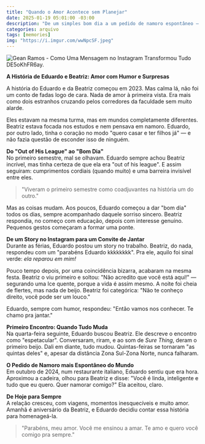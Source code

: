 ```yaml
---
title: "Quando o Amor Acontece sem Planejar"
date: 2025-01-19 05:01:00 -03:00
description: "De um simples bom dia a um pedido de namoro espontâneo — a história de Beatriz e Eduardo é pura inspiração"
categories: arquivo
tags: [memories]
img: "https://i.imgur.com/wwNpcSF.jpeg"
---
```


![Gean Ramos - Como Uma Mensagem no Instagram Transformou Tudo DE5oKhFR6ay.](https://i.imgur.com/wwNpcSF.jpeg)

**A História de Eduardo e Beatriz: Amor com Humor e Surpresas**

A história do Eduardo e da Beatriz começou em 2023. Mas calma lá, não foi um conto de fadas logo de cara. Nada de amor à primeira vista. Era mais como dois estranhos cruzando pelos corredores da faculdade sem muito alarde.

Eles estavam na mesma turma, mas em mundos completamente diferentes. Beatriz estava focada nos estudos e nem pensava em namoro. Eduardo, por outro lado, tinha o coração no modo "quero casar e ter filhos já" — e não fazia questão de esconder isso de ninguém.

**Do "Out of His League" ao "Bom Dia"**  
No primeiro semestre, mal se olhavam. Eduardo sempre achou Beatriz incrível, mas tinha certeza de que ela era "out of his league". E assim seguiram: cumprimentos cordiais (quando muito) e uma barreira invisível entre eles.

> "Viveram o primeiro semestre como coadjuvantes na história um do outro."

Mas as coisas mudam. Aos poucos, Eduardo começou a dar "bom dia" todos os dias, sempre acompanhado daquele sorriso sincero. Beatriz respondia, no começo com educação, depois com interesse genuíno. Pequenos gestos começaram a formar uma ponte.

**De um Story no Instagram para um Convite de Jantar**  
Durante as férias, Eduardo postou um story no trabalho. Beatriz, do nada, respondeu com um "parabéns Eduardo kkkkkkkk". Pra ele, aquilo foi sinal verde: *ela reparou em mim!*

Pouco tempo depois, por uma coincidência bizarra, acabaram na mesma festa. Beatriz o viu primeiro e soltou: "Não acredito que você está aqui!" — segurando uma Ice quente, porque a vida é assim mesmo. A noite foi cheia de flertes, mas nada de beijo. Beatriz foi categórica: "Não te conheço direito, você pode ser um louco."

Eduardo, sempre com humor, respondeu: "Então vamos nos conhecer. Te chamo pra jantar."

**Primeiro Encontro: Quando Tudo Muda**  
Na quarta-feira seguinte, Eduardo buscou Beatriz. Ele descreve o encontro como "espetacular". Conversaram, riram, e ao som de *Sure Thing*, deram o primeiro beijo. Dali em diante, tudo mudou. Quintas-feiras se tornaram "as quintas deles" e, apesar da distância Zona Sul-Zona Norte, nunca falharam.

**O Pedido de Namoro mais Espontâneo do Mundo**  
Em outubro de 2024, num restaurante italiano, Eduardo sentiu que era hora. Aproximou a cadeira, olhou para Beatriz e disse: "Você é linda, inteligente e tudo que eu quero. Quer namorar comigo?" Ela aceitou, claro.

**De Hoje para Sempre**  
A relação cresceu, com viagens, momentos inesquecíveis e muito amor. Amanhã é aniversário da Beatriz, e Eduardo decidiu contar essa história para homenageá-la. 

> "Parabéns, meu amor. Você me ensinou a amar. Te amo e quero você comigo pra sempre."

